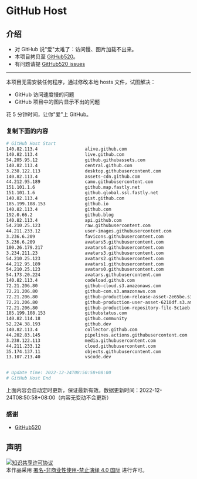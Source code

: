# GitHub Host
## 介绍
- 对 GitHub 说"爱"太难了：访问慢、图片加载不出来。
- 本项目拷贝至 [GitHub520](https://github.com/521xueweihan/GitHub520)。
- 有问题请提 [GitHub520 issues](https://github.com/521xueweihan/GitHub520/issues/new)

---

本项目无需安装任何程序，通过修改本地 hosts 文件，试图解决：
- GitHub 访问速度慢的问题
- GitHub 项目中的图片显示不出的问题

花 5 分钟时间，让你"爱"上 GitHub。

### 复制下面的内容
```bash
# GitHub Host Start
140.82.113.4                  alive.github.com
140.82.113.4                  live.github.com
54.205.95.12                  github.githubassets.com
140.82.113.4                  central.github.com
3.238.122.113                 desktop.githubusercontent.com
140.82.113.4                  assets-cdn.github.com
44.212.95.189                 camo.githubusercontent.com
151.101.1.6                   github.map.fastly.net
151.101.1.6                   github.global.ssl.fastly.net
140.82.113.4                  gist.github.com
185.199.108.153               github.io
140.82.113.4                  github.com
192.0.66.2                    github.blog
140.82.113.4                  api.github.com
54.210.25.123                 raw.githubusercontent.com
44.211.233.12                 user-images.githubusercontent.com
3.236.6.209                   favicons.githubusercontent.com
3.236.6.209                   avatars5.githubusercontent.com
100.26.179.217                avatars4.githubusercontent.com
3.234.211.23                  avatars3.githubusercontent.com
54.210.25.123                 avatars2.githubusercontent.com
44.212.95.189                 avatars1.githubusercontent.com
54.210.25.123                 avatars0.githubusercontent.com
54.173.20.224                 avatars.githubusercontent.com
140.82.113.4                  codeload.github.com
72.21.206.80                  github-cloud.s3.amazonaws.com
72.21.206.80                  github-com.s3.amazonaws.com
72.21.206.80                  github-production-release-asset-2e65be.s3.amazonaws.com
72.21.206.80                  github-production-user-asset-6210df.s3.amazonaws.com
72.21.206.80                  github-production-repository-file-5c1aeb.s3.amazonaws.com
185.199.108.153               githubstatus.com
140.82.114.18                 github.community
52.224.38.193                 github.dev
140.82.113.4                  collector.github.com
44.202.83.145                 pipelines.actions.githubusercontent.com
3.238.122.113                 media.githubusercontent.com
44.211.233.12                 cloud.githubusercontent.com
35.174.137.11                 objects.githubusercontent.com
13.107.213.40                 vscode.dev


# Update time: 2022-12-24T08:50:58+08:00
# GitHub Host End

```
上面内容会自动定时更新，保证最新有效。数据更新时间：2022-12-24T08:50:58+08:00（内容无变动不会更新）

### 感谢

- [GitHub520](https://github.com/521xueweihan/GitHub520)

## 声明
<a rel="license" href="https://creativecommons.org/licenses/by-nc-nd/4.0/deed.zh"><img alt="知识共享许可协议" style="border-width: 0" src="https://licensebuttons.net/l/by-nc-nd/4.0/88x31.png"></a><br>本作品采用 <a rel="license" href="https://creativecommons.org/licenses/by-nc-nd/4.0/deed.zh">署名-非商业性使用-禁止演绎 4.0 国际</a> 进行许可。